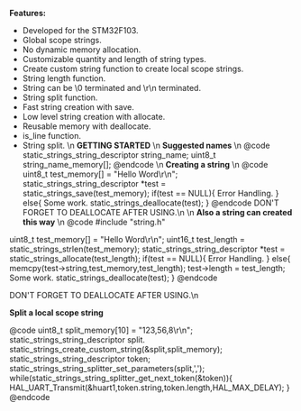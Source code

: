  **Features:**

 - Developed for the STM32F103.
 - Global scope strings.
 - No dynamic memory allocation.
 - Customizable quantity and length of string types.
 - Create custom string function to create local scope strings.
 - String length function.
 - String can be \\0 terminated and \\r\\n terminated.
 - String split function.
 - Fast string creation with save.
 - Low level string creation with allocate.
 - Reusable memory with deallocate.
 - is_line function.
 - String split.
 \n
 **GETTING STARTED**
 \n
 **Suggested names**
 \n
 @code
 static_strings_string_descriptor string_name;
 uint8_t string_name_memory[];
 @endcode
  \n
 **Creating a string**
 \n
 @code
 uint8_t test_memory[] = "Hello Word\r\n";
 static_strings_string_descriptor *test = static_strings_save(test_memory);
 if(test == NULL){
   Error Handling.
 }
 else{
   Some work.
   static_strings_deallocate(test);
 }
 @endcode
 DON'T FORGET TO DEALLOCATE AFTER USING.\n
 \n
 **Also a string can created this way**
 \n
 @code
 #include "string.h"
 
 uint8_t test_memory[] = "Hello Word\r\n";
 uint16_t test_length = static_strings_strlen(test_memory);
 static_strings_string_descriptor *test = static_strings_allocate(test_length);
 if(test == NULL){
   Error Handling.
 }
 else{
   memcpy(test->string,test_memory,test_length);
   test->length = test_length;
   Some work.
   static_strings_deallocate(test);
 }
 @endcode
 
 DON'T FORGET TO DEALLOCATE AFTER USING.\n
 
 **Split a local scope string**
 
 @code
 uint8_t split_memory[10] = "123,56,8\r\n";
 static_strings_string_descriptor split.
 static_strings_create_custom_string(&split,split_memory);
 static_strings_string_descriptor token;
 static_strings_string_splitter_set_parameters(split,',');
 while(static_strings_string_splitter_get_next_token(&token)){
   HAL_UART_Transmit(&huart1,token.string,token.length,HAL_MAX_DELAY);
 }
 @endcode
